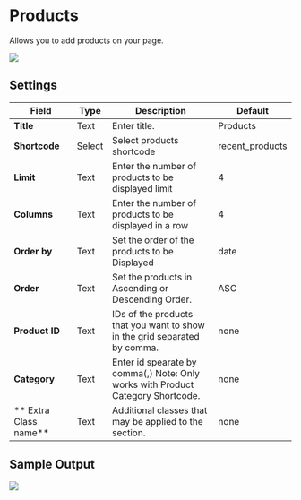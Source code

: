 # Products

Allows you to add products on your page.

![](http://transvelo.github.io/docs/pizzaro/images/kc-products-setting.png)

## Settings

| Field | Type | Description | Default
| -- | -- | -- | -- |
| **Title** | Text |  Enter title. | Products
| **Shortcode** | Select | Select products shortcode | recent_products
| **Limit** | Text | Enter the number of products to be displayed limit | 4
| **Columns** | Text | Enter the number of products to be displayed in a row | 4
| **Order by** | Text |  Set the order of the products to be Displayed | date
| **Order** | Text | Set the products in Ascending or Descending Order. | ASC
| **Product ID** | Text | IDs of the products that you want to show in the grid separated by comma.| none
| **Category** | Text | Enter id spearate by comma(,) Note: Only works with Product Category Shortcode. | none
| ** Extra Class name** | Text | Additional classes that may be applied to the section. | none


## Sample Output

![](http://transvelo.github.io/docs/pizzaro/images/kc-products-output.png)
